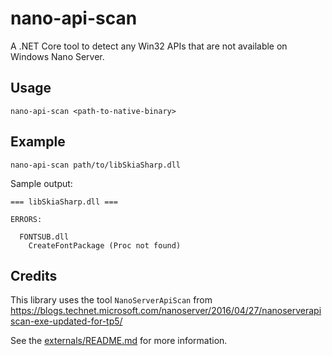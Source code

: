 # nano-api-scan

A .NET Core tool to detect any Win32 APIs that are not available on Windows Nano Server.

## Usage

```
nano-api-scan <path-to-native-binary>
```

## Example

```
nano-api-scan path/to/libSkiaSharp.dll
```

Sample output:

```
=== libSkiaSharp.dll ===

ERRORS:

  FONTSUB.dll
    CreateFontPackage (Proc not found)
```

## Credits

This library uses the tool `NanoServerApiScan` from https://blogs.technet.microsoft.com/nanoserver/2016/04/27/nanoserverapiscan-exe-updated-for-tp5/

See the [externals/README.md](externals/README.md) for more information.
